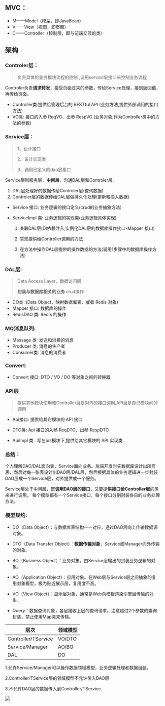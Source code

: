 ## MVC：

- M——Model（模型，即JavaBean）
- V——View（视图，即页面）
- C——Controller（控制层，即与前端交互的类）

## 架构

### Controler层：

>  负责具体的业务模块流程的控制 ,调用service层接口来控制业务流程

Controler负责**请求转发**，接受页面过来的参数，传给Service处理，接到返回值，再传给页面。

- Controller类:提供给管理后台的 RESTful API (业务方法,提供外部调用的接口方法)
- VO类: 接口的入参 ReqVO、出参 RespVO  (业务对象,作为Controller类中的方法的参数)

### Service层：

> 1、设计接口
>
> 2、设计实现类
>
> 3、调用已定义的dao层接口

Service层叫服务层，**中间层**，沟通DAL层和Controler层,

1. DAL层处理好的数据传给Controler层(查询数据)
2. Controler层的数据传给DAL层做持久化处理(更新和插入数据)

-  Service 接口:  业务逻辑的接口定义(crud的业务抽象方法)

- ServiceImpl 类: 业务逻辑的实现类(业务逻辑具体实现)

  1. 关联DAL层(DI依赖注入,实例化DAL层的数据库操作接口-Mapper 接口)

  2. 实现提供给Controller调用的方法
  3. 在方法中操作DAL层提供的操作数据的方法(调用1步骤中的数据库操作方法)

### DAL层:

> Data Access Layer，数据访问层
>
> **封装与数据库相关的业务** crud操作

-  DO类  :(Data Object，映射数据库表、或者 Redis 对象)
-  Mapper 接口: 数据库的操作
- RedisDAO 类: Redis 的操作



### MQ消息队列:

- Message 类: 发送和消费的消息
- Producer 类: 消息的生产者
- Consumer类: 消息的消费者

### Convert:

- Convert 接口:  DTO / VO / DO 等对象之间的转换器



### API层

> 提供其他模块使用和Controller层是对外的接口调用,API层是自己模块间的调用

- Api接口: 提供给其它模块的 API 接口

- DTO类: Api 接口的入参 ReqDTO、出参 RespDTO

  

- ApiImpl 类 : 写在biz模块下,提供给其它模块的 API 实现类







### 总结：
个人理解DAO/DAL面向表，Service面向业务。后端开发时先数据库设计出所有表，然后对每一张表设计出DAO层/DAL层，然后根据具体的业务逻辑进一步封装DAO层成一个Service层，对外提供成一个服务。

 Service层处于中间层，既**调用DAO层的接口**，又要提**供接口给Controller层**的类来进行调用。 每个模型都有一个Service接口，每个接口分别封装各自的业务处理方法。 



### 模型规约:

- DO（Data Object）：与数据库表结构一一对应，通过DAO层向上传输数据源对象。

- DTO（Data Transfer Object）：**数据传输对象**，Service或Manager向外传输的对象。

- BO（Business Object）：业务对象。由Service层输出的封装业务逻辑的对象。

- AO（Application Object）：应用对象。在Web层与Service层之间抽象的复用对象模型，极为贴近展示层，复用度不高。

- VO（View Object）：显示层对象，通常是Web向模板渲染引擎层传输的对象。

- Query：数据查询对象，各层接收上层的查询请求。注意超过2个参数的查询封装，禁止使用Map类来传输。

  

| 层次                | 领域模型 |
| ------------------- | -------- |
| Controller/TService | VO/DTO   |
| Service/Manager     | AO/BO    |
| DAL                 | DO       |



 1.允许Service/Manager可以操作数据领域模型，业务逻辑处理和数据组装。 

2.Controller/TService层的领域模型不允许传入DAO层

 3.不允许DAO层的数据传入到Controller/TService.

![](D:\notes\daily-note\JAVA\java数据与架构关系.png)